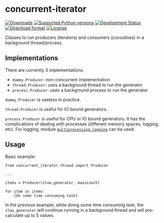 # concurrent-iterator

[![Downloads](https://pypip.in/download/concurrent-iterator/badge.svg)](https://pypi.python.org/pypi/concurrent-iterator/)
[![Supported Python versions](https://pypip.in/py_versions/concurrent-iterator/badge.svg)](https://pypi.python.org/pypi/concurrent-iterator/)
[![Development Status](https://pypip.in/status/concurrent-iterator/badge.svg)](https://pypi.python.org/pypi/concurrent-iterator/)
[![Download format](https://pypip.in/format/concurrent-iterator/badge.svg)](https://pypi.python.org/pypi/concurrent-iterator/)
[![License](https://pypip.in/license/concurrent-iterator/badge.svg)](https://pypi.python.org/pypi/concurrent-iterator/)


Classes to run producers (iterators) and consumers (coroutines) in a background thread/process.


## Implementations

There are currently 3 implementations:

* `dummy.Producer`: non-concurrent implementation
* `thread.Producer`: uses a background thread to run the generator
* `process.Producer`: uses a background process to run the generator

`dummy.Producer` is useless in practice.

`thread.Producer` is useful for IO bound generators.

`process.Producer` is useful for CPU or IO bound generators.
It has the complications of dealing with processes (different memory spaces,
logging, etc).
For logging, module [`multiprocessing-logging`](https://github.com/jruere/multiprocessing-logging) can be used.


## Usage

Basic example:

    from concurrent_iterator.thread import Producer
    
    ...
    
    items = Producer(slow_generator, maxsize=5)
    
    for item in items:
        [Do some time consuming task]

In the previous example, while doing some time consuming task, the
`slow_generator` will continue running in a background thread and will
pre-calculate up to 5 values.
